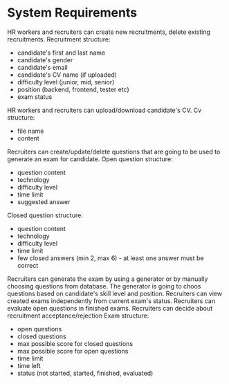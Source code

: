 
# System Requirements

HR workers and recruiters can create new recruitments, delete existing recruitments.
Recruitment structure:
- candidate's first and last name
- candidate's gender
- candidate's email
- candidate's CV name (if uploaded)
- difficulty level (junior, mid, senior)
- position (backend, frontend, tester etc)
- exam status

HR workers and recruiters can upload/download candidate's CV.
Cv structure:
- file name
- content

Recruiters can create/update/delete questions that are going to be used to generate an exam for candidate.
Open question structure:
- question content
- technology
- difficulty level
- time limit
- suggested answer

Closed question structure:
- question content
- technology
- difficulty level
- time limit
- few closed answers (min 2, max 6) - at least one answer must be correct

Recruiters can generate the exam by using a generator or by manually choosing questions from database.
The generator is going to choos questions based on candidate's skill level and position.
Recruiters can view created exams independently from current exam's status.
Recruiters can evaluate open questions in finished exams.
Recruiters can decide about recruitment acceptance/rejection
Exam structure:
- open questions
- closed questions
- max possible score for closed questions
- max possible score for open questions
- time limit
- time left
- status (not started, started, finished, evaluated)
